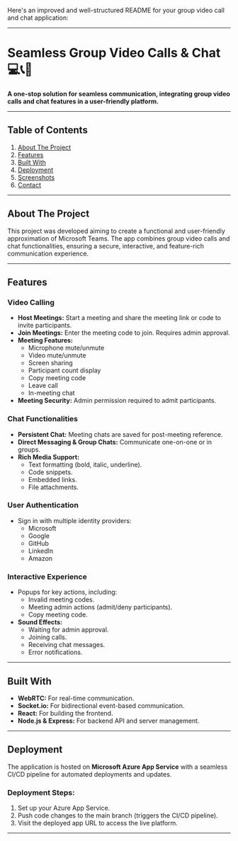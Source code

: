 Here's an improved and well-structured README for your group video call and chat application:

---

# **Seamless Group Video Calls & Chat** 💻📞💬  
**A one-stop solution for seamless communication, integrating group video calls and chat features in a user-friendly platform.**

---

## **Table of Contents**
1. [About The Project](#about-the-project)  
2. [Features](#features)  
3. [Built With](#built-with)  
4. [Deployment](#deployment)  
5. [Screenshots](#screenshots)  
6. [Contact](#contact)  

---

## **About The Project**  
This project was developed aiming to create a functional and user-friendly approximation of Microsoft Teams. The app combines group video calls and chat functionalities, ensuring a secure, interactive, and feature-rich communication experience.

---

## **Features**  

### **Video Calling**  
- **Host Meetings:** Start a meeting and share the meeting link or code to invite participants.  
- **Join Meetings:** Enter the meeting code to join. Requires admin approval.  
- **Meeting Features:**  
  - Microphone mute/unmute  
  - Video mute/unmute  
  - Screen sharing  
  - Participant count display  
  - Copy meeting code  
  - Leave call  
  - In-meeting chat  
- **Meeting Security:** Admin permission required to admit participants.  

### **Chat Functionalities**  
- **Persistent Chat:** Meeting chats are saved for post-meeting reference.  
- **Direct Messaging & Group Chats:** Communicate one-on-one or in groups.  
- **Rich Media Support:**  
  - Text formatting (bold, italic, underline).  
  - Code snippets.  
  - Embedded links.  
  - File attachments.  

### **User Authentication**  
- Sign in with multiple identity providers:  
  - Microsoft  
  - Google  
  - GitHub  
  - LinkedIn  
  - Amazon  

### **Interactive Experience**  
- Popups for key actions, including:  
  - Invalid meeting codes.  
  - Meeting admin actions (admit/deny participants).  
  - Copy meeting code.  
- **Sound Effects:**  
  - Waiting for admin approval.  
  - Joining calls.  
  - Receiving chat messages.  
  - Error notifications.  

---

## **Built With**  
- **WebRTC:** For real-time communication.  
- **Socket.io:** For bidirectional event-based communication.  
- **React:** For building the frontend.  
- **Node.js & Express:** For backend API and server management.  

---

## **Deployment**  
The application is hosted on **Microsoft Azure App Service** with a seamless CI/CD pipeline for automated deployments and updates.

### **Deployment Steps:**  
1. Set up your Azure App Service.  
2. Push code changes to the main branch (triggers the CI/CD pipeline).  
3. Visit the deployed app URL to access the live platform.

---
